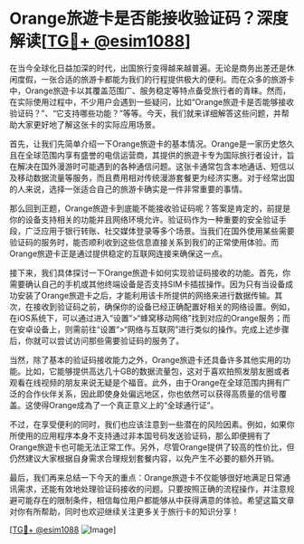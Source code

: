 # Orange旅遊卡是否能接收验证码？深度解读[[TG💪+ @esim1088](https://t.me/s/esim1088)]

在当今全球化日益加深的时代，出国旅行变得越来越普遍。无论是商务出差还是休闲度假，一张合适的旅游卡都能为我们的行程提供极大的便利。而在众多的旅游卡中，Orange旅遊卡以其覆盖范围广、服务稳定等特点备受旅行者的青睐。然而，在实际使用过程中，不少用户会遇到一些疑问，比如“Orange旅遊卡是否能够接收验证码？”、“它支持哪些功能？”等等。今天，我们就来详细解答这些问题，并帮助大家更好地了解这张卡的实际应用场景。

首先，让我们先简单介绍一下Orange旅遊卡的基本情况。Orange是一家历史悠久且在全球范围内享有盛誉的电信运营商，其提供的旅遊卡专为国际旅行者设计，旨在解决在国外漫游时可能遇到的各种通信问题。这张卡通常包含本地通话、短信以及移动数据流量等服务，而且费用相对传统漫游套餐更为经济实惠。对于经常出国的人来说，选择一张适合自己的旅游卡确实是一件非常重要的事情。

那么回到正题，Orange旅遊卡到底能不能接收验证码呢？答案是肯定的，前提是你的设备支持相关的功能并且网络环境允许。验证码作为一种重要的安全验证手段，广泛应用于银行转账、社交媒体登录等多个场景。当我们在国外使用某些需要验证码的服务时，能否顺利收到这些信息直接关系到我们的正常使用体验。而Orange旅遊卡正是通过提供稳定的互联网连接来确保这一点。

接下来，我们具体探讨一下Orange旅遊卡如何实现验证码接收的功能。首先，你需要确认自己的手机或其他终端设备是否支持SIM卡插拔操作。因为只有当设备成功安装了Orange旅遊卡之后，才能利用该卡所提供的网络来进行数据传输。其次，在接收到验证码之前，确保你的设备已经正确配置好相关的网络设置。例如，在iOS系统下，可以通过进入“设置”>“蜂窝移动网络”找到对应的Orange服务；而在安卓设备上，则需前往“设置”>“网络与互联网”进行类似的操作。完成上述步骤后，你就可以尝试访问那些需要验证码的服务了。

当然，除了基本的验证码接收能力之外，Orange旅遊卡还具备许多其他实用的功能。比如，它能够提供高达几十GB的数据流量包，这对于喜欢拍照发朋友圈或者观看在线视频的朋友来说无疑是个福音。此外，由于Orange在全球范围内拥有广泛的合作伙伴关系，因此即使身处偏远地区，你也依然可以获得高质量的信号覆盖。这使得Orange成為了一个真正意义上的“全球通行证”。

不过，在享受便利的同时，我们也应该注意到一些潜在的风险因素。例如，如果你所使用的应用程序本身不支持通过非本国号码发送验证码，那么即便拥有了Orange旅遊卡也可能无法正常工作。另外，尽管Orange提供了较高的性价比，但仍然建议大家根据自身需求合理规划套餐内容，以免产生不必要的额外开销。

最后，我们再来总结一下今天的重点：Orange旅遊卡不仅能够很好地满足日常通讯需求，还能有效地处理验证码接收的问题。只要按照正确的流程操作，并注意规避可能存在的限制条件，相信每位用户都能够从中获得满意的体验。希望这篇文章对你有所帮助，同时也欢迎继续关注更多关于旅行卡的知识分享！

[[TG💪+ @esim1088](https://t.me/s/esim1088) ![Image](https://i.postimg.cc/4NQfJmqS/Snipaste-2025-05-13-00-14-12.png)]